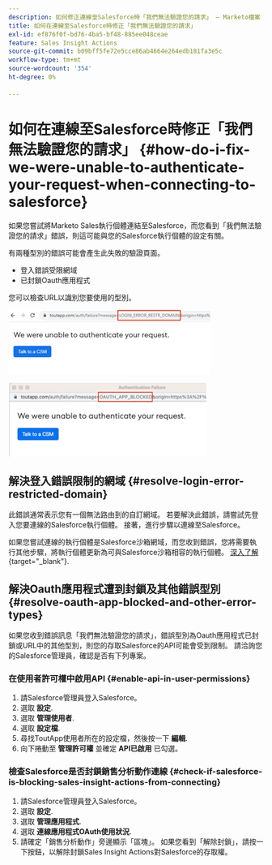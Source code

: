 ```yaml
---
description: 如何修正連線至Salesforce時「我們無法驗證您的請求」 — Marketo檔案 — 產品檔案
title: 如何在連線至Salesforce時修正「我們無法驗證您的請求」
exl-id: ef876f0f-bd76-4ba5-bf48-885ee048ceae
feature: Sales Insight Actions
source-git-commit: b09bff5fe72e5cce86ab4664e264edb181fa3e5c
workflow-type: tm+mt
source-wordcount: '354'
ht-degree: 0%

---
```


# 如何在連線至Salesforce時修正「我們無法驗證您的請求」 {#how-do-i-fix-we-were-unable-to-authenticate-your-request-when-connecting-to-salesforce}

如果您嘗試將Marketo Sales執行個體連結至Salesforce，而您看到「我們無法驗證您的請求」錯誤，則這可能與您的Salesforce執行個體的設定有關。

有兩種型別的錯誤可能會產生此失敗的驗證頁面。

* 登入錯誤受限網域
* 已封鎖Oauth應用程式

您可以檢查URL以識別您要使用的型別。

![](assets/how-do-i-fix-we-were-unable-to-authenticate-1.png)

![](assets/how-do-i-fix-we-were-unable-to-authenticate-2.png)

## 解決登入錯誤限制的網域 {#resolve-login-error-restricted-domain}

此錯誤通常表示您有一個無法路由到的自訂網域。 若要解決此錯誤，請嘗試先登入您要連線的Salesforce執行個體。 接著，進行步驟以連線至Salesforce。

如果您嘗試連線的執行個體是Salesforce沙箱網域，而您收到錯誤，您將需要執行其他步驟，將執行個體更新為可與Salesforce沙箱相容的執行個體。 [深入了解](/help/marketo/product-docs/marketo-sales-insight/actions/crm/salesforce-integration/set-up-a-sales-insight-actions-sandbox.md){target="_blank"}.

## 解決Oauth應用程式遭到封鎖及其他錯誤型別 {#resolve-oauth-app-blocked-and-other-error-types}

如果您收到錯誤訊息「我們無法驗證您的請求」，錯誤型別為Oauth應用程式已封鎖或URL中的其他型別，則您的存取Salesforce的API可能會受到限制。 請洽詢您的Salesforce管理員，確認是否有下列專案。

### 在使用者許可權中啟用API {#enable-api-in-user-permissions}

1. 請Salesforce管理員登入Salesforce。
1. 選取 **設定**.
1. 選取 **管理使用者**.
1. 選取 **設定檔**.
1. 尋找ToutApp使用者所在的設定檔，然後按一下 **編輯**.
1. 向下捲動至 **管理許可權** 並確定 **API已啟用** 已勾選。

### 檢查Salesforce是否封鎖銷售分析動作連線 {#check-if-salesforce-is-blocking-sales-insight-actions-from-connecting}

1. 請Salesforce管理員登入Salesforce。
1. 選取 **設定**.
1. 選取 **管理應用程式**.
1. 選取 **連線應用程式OAuth使用狀況**.
1. 請確定「銷售分析動作」旁邊顯示「區塊」。 如果您看到「解除封鎖」，請按一下按鈕，以解除封鎖Sales Insight Actions對Salesforce的存取權。
